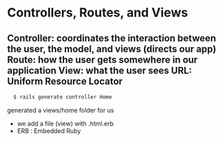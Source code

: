 # Controllers, Routes, and Views
  **Controller**: coordinates the interaction between the user, the model, and views (directs our app)
  <br/>
  **Route**: how the user gets somewhere in our application
  **View**: what the user sees
  **URL**: Uniform Resource Locator
 --------------------------------
```bash
  $ rails generate controller Home
```
generated a views/home folder for us
 - we add a file (view) with .html.erb
 - ERB : Embedded Ruby